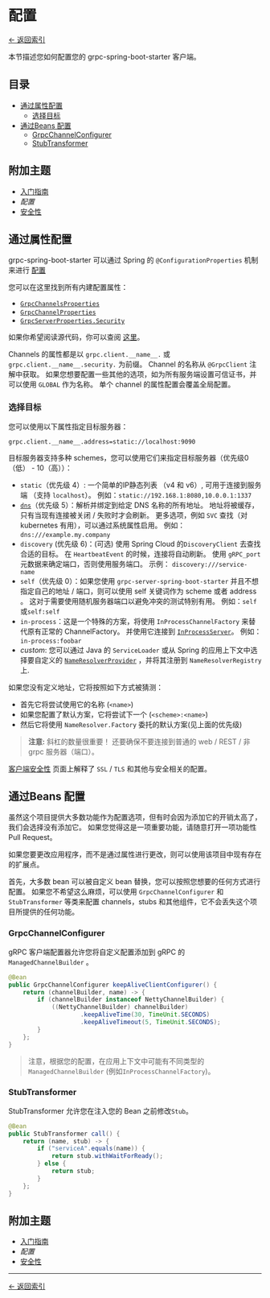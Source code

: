 # 配置

[<- 返回索引](../index.md)

本节描述您如何配置您的 grpc-spring-boot-starter 客户端。

## 目录 <!-- omit in toc -->

- [通过属性配置](#configuration-via-properties)
  - [选择目标](#choosing-the-target)
- [通过Beans 配置](#configuration-via-beans)
  - [GrpcChannelConfigurer](#grpcchannelconfigurer)
  - [StubTransformer](#stubtransformer)

## 附加主题 <!-- omit in toc -->

- [入门指南](getting-started.md)
- *配置*
- [安全性](security.md)

## 通过属性配置

grpc-spring-boot-starter 可以通过 Spring 的 `@ConfigurationProperties` 机制来进行 [配置](https://docs.spring.io/spring-boot/docs/current/reference/html/boot-features-external-config.html)

您可以在这里找到所有内建配置属性：

- [`GrpcChannelsProperties`](https://javadoc.io/page/net.devh/grpc-client-spring-boot-autoconfigure/latest/net/devh/boot/grpc/client/config/GrpcChannelsProperties.html)
- [`GrpcChannelProperties`](https://javadoc.io/page/net.devh/grpc-client-spring-boot-autoconfigure/latest/net/devh/boot/grpc/client/config/GrpcChannelProperties.html)
- [`GrpcServerProperties.Security`](https://static.javadoc.io/net.devh/grpc-client-spring-boot-autoconfigure/latest/net/devh/boot/grpc/client/config/GrpcChannelProperties.Security.html)

如果你希望阅读源代码，你可以查阅 [这里](https://github.com/yidongnan/grpc-spring-boot-starter/blob/master/grpc-client-spring-boot-autoconfigure/src/main/java/net/devh/boot/grpc/client/config/GrpcChannelProperties.java#L58)。

Channels 的属性都是以 `grpc.client.__name__.` 或 `grpc.client.__name__.security.` 为前缀。 Channel 的名称从 `@GrpcClient` 注解中获取。 如果您想要配置一些其他的选项，如为所有服务端设置可信证书，并可以使用 `GLOBAL` 作为名称。 单个 channel 的属性配置会覆盖全局配置。

### 选择目标

您可以使用以下属性指定目标服务器：

````properties
grpc.client.__name__.address=static://localhost:9090
````

目标服务器支持多种 schemes，您可以使用它们来指定目标服务器（优先级0（低） - 10（高））：

- `static`（优先级 4）: 一个简单的IP静态列表 （v4 和 v6）, 可用于连接到服务端 （支持 `localhost`）。 例如：`static://192.168.1:8080,10.0.0.1:1337`
- [`dns`](https://github.com/grpc/grpc-java/blob/master/core/src/main/java/io/grpc/internal/DnsNameResolver.java#L66)（优先级 5）：解析并绑定到给定 DNS 名称的所有地址。 地址将被缓存，只有当现有连接被关闭 / 失败时才会刷新。 更多选项，例如 `SVC` 查找（对 kubernetes 有用），可以通过系统属性启用。 例如：`dns:///example.my.company`
- `discovery` (优先级 6)：(可选) 使用 Spring Cloud 的`DiscoveryClient` 去查找合适的目标。 在 `HeartbeatEvent` 的时候，连接将自动刷新。 使用 `gRPC_port` 元数据来确定端口，否则使用服务端口。 示例： `discovery:///service-name`
- `self`（优先级 0）：如果您使用 `grpc-server-spring-boot-starter` 并且不想指定自己的地址 / 端口，则可以使用 self 关键词作为 scheme 或者 address 。 这对于需要使用随机服务器端口以避免冲突的测试特别有用。 例如：`self`或`self:self`
- `in-process`：这是一个特殊的方案，将使用 `InProcessChannelFactory` 来替代原有正常的 ChannelFactory。 并使用它连接到 [`InProcessServer`](../server/configuration.md#enabling-the-inprocessserver)。 例如：`in-process:foobar`
- *custom*: 您可以通过 Java 的 `ServiceLoader` 或从 Spring 的应用上下文中选择要自定义的 [`NameResolverProvider`](https://javadoc.io/page/io.grpc/grpc-all/latest/io/grpc/NameResolverProvider.html) ，并将其注册到 `NameResolverRegistry` 上.

如果您没有定义地址，它将按照如下方式被猜测：

- 首先它将尝试使用它的名称 (`<name>`)
- 如果您配置了默认方案，它将尝试下一个 (`<scheme>:<name>`)
- 然后它将使用 `NameResolver.Factory` 委托的默认方案(见上面的优先级)

> **注意:** 斜杠的数量很重要！ 还要确保不要连接到普通的 web / REST / 非 grpc 服务器（端口）。

[客户端安全性](security.md) 页面上解释了 `SSL` / `TLS` 和其他与安全相关的配置。

## 通过Beans 配置

虽然这个项目提供大多数功能作为配置选项，但有时会因为添加它的开销太高了，我们会选择没有添加它。 如果您觉得这是一项重要功能，请随意打开一项功能性 Pull Request。

如果您要更改应用程序，而不是通过属性进行更改，则可以使用该项目中现有存在的扩展点。

首先，大多数 bean 可以被自定义 bean 替换，您可以按照您想要的任何方式进行配置。 如果您不希望这么麻烦，可以使用 `GrpcChannelConfigurer` 和 `StubTransformer` 等类来配置 channels，stubs 和其他组件，它不会丢失这个项目所提供的任何功能。

### GrpcChannelConfigurer

gRPC 客户端配置器允许您将自定义配置添加到 gRPC 的 `ManagedChannelBuilder` 。

````java
@Bean
public GrpcChannelConfigurer keepAliveClientConfigurer() {
    return (channelBuilder, name) -> {
        if (channelBuilder instanceof NettyChannelBuilder) {
            ((NettyChannelBuilder) channelBuilder)
                    .keepAliveTime(30, TimeUnit.SECONDS)
                    .keepAliveTimeout(5, TimeUnit.SECONDS);
        }
    };
}
````

> 注意，根据您的配置，在应用上下文中可能有不同类型的 `ManagedChannelBuilder` (例如`InProcessChannelFactory`)。

### StubTransformer

StubTransformer 允许您在注入您的 Bean 之前修改`Stub`。

````java
@Bean
public StubTransformer call() {
    return (name, stub) -> {
        if ("serviceA".equals(name)) {
            return stub.withWaitForReady();
        } else {
            return stub;
        }
    };
}
````

## 附加主题 <!-- omit in toc -->

- [入门指南](getting-started.md)
- *配置*
- [安全性](security.md)

----------

[<- 返回索引](../index.md)
